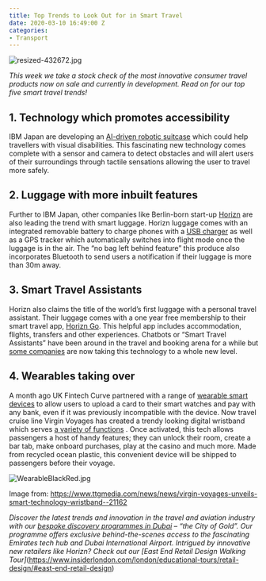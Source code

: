 ```yaml
---
title: Top Trends to Look Out for in Smart Travel
date: 2020-03-10 16:49:00 Z
categories:
- Transport
---
```


![resized-432672.jpg](/uploads/resized-432672.jpg)

*This week we take a stock check of the most innovative consumer travel products now on sale and currently in development. Read on for our top five smart travel trends!*

## 1.	Technology which promotes accessibility

IBM Japan are developing an [AI-driven robotic suitcase](https://www.inceptivemind.com/chieko-asakawa-smart-suitcase-shaped-robot-visually-impaired/12035/) which could help travellers with visual disabilities. This fascinating new technology comes complete with a sensor and camera to detect obstacles and will alert users of their surroundings through tactile sensations allowing the user to travel more safely. 

## 2.	Luggage with more inbuilt features


Further to IBM Japan, other companies like Berlin-born start-up [Horizn](https://horizn-studios.co.uk) are also leading the trend with smart luggage. Horizn luggage comes with an integrated removable battery to charge phones with a [USB charger](https://horizn-studios.co.uk/en/travel-tech/) as well as a GPS tracker which automatically switches into flight mode once the luggage is in the air. The “no bag left behind feature” this produce also incorporates Bluetooth to send users a notification if their luggage is more than 30m away. 


## 3.	Smart Travel Assistants

Horizn also claims the title of the world’s first luggage with a personal travel assistant. Their luggage comes with a one year free membership to their smart travel app, [Horizn Go](https://horizn-studios.co.uk/en/go/). This helpful app includes accommodation, flights, transfers and other experiences.
Chatbots or “Smart Travel Assistants” have been around in the travel and booking arena for a while but [some companies](https://www.eyefortravel.com/distribution-strategies/smart-travel-assistants-new-gateway-travel-0) are now taking this technology to a whole new level. 


## 4.	Wearables taking over

A month ago UK Fintech Curve partnered with a range of [wearable smart devices](https://www.insiderlondon.com/blog/three-reasons-that-curve-is-causing-a-stir-in-the-fintech-world/) to allow users to upload a card to their smart watches and pay with any bank, even if it was previously incompatible with the device. Now travel cruise line Virgin Voyages has created a trendy looking digital wristband which serves [a variety of functions](https://www.ttgmedia.com/news/news/virgin-voyages-unveils-smart-technology-wristband--21162) . Once activated, this tech allows passengers a host of handy features; they can unlock their room, create a bar tab, make onboard purchases, play at the casino and much more. Made from recycled ocean plastic, this convenient device will be shipped to passengers before their voyage.

![WearableBlackRed.jpg](/uploads/WearableBlackRed.jpg)

Image from: https://www.ttgmedia.com/news/news/virgin-voyages-unveils-smart-technology-wristband--21162  


*Discover the latest trends and innovation in the travel and aviation industry with our [bespoke discovery programmes in Dubai](https://www.insiderlondon.com/asia/dubai/) – “the City of Gold”. Our programme offers exclusive behind-the-scenes access to the fascinating Emirates tech hub and Dubai International Airport.
Intrigued by innovative new retailers like Horizn? Check out our [East End Retail Design Walking Tour]*(https://www.insiderlondon.com/london/educational-tours/retail-design/#east-end-retail-design)
